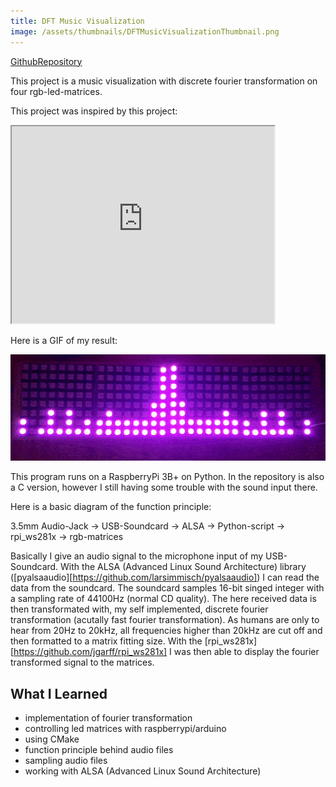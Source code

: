 ```yaml
---
title: DFT Music Visualization
image: /assets/thumbnails/DFTMusicVisualizationThumbnail.png
---
```


[GithubRepository](https://github.com/FelixWeichselgartner/DFTMusicVisualization)

This project is a music visualization with discrete fourier transformation on four rgb-led-matrices.

This project was inspired by this project:

<iframe width="420" height="315"
src="https://www.youtube.com/embed/7ooDWzGQQC8">
</iframe>

Here is a GIF of my result:

![GIF from GitHub Readme](https://raw.githubusercontent.com/FelixWeichselgartner/DFTMusicVisualization/master/resources/MyOutput.gif)

This program runs on a RaspberryPi 3B+ on Python. In the repository is also a C version, however I still having some trouble with the sound input there.

Here is a basic diagram of the function principle:

3.5mm Audio-Jack -> USB-Soundcard -> ALSA -> Python-script -> rpi_ws281x -> rgb-matrices

Basically I give an audio signal to the microphone input of my USB-Soundcard. With the ALSA (Advanced Linux Sound Architecture) library ([pyalsaaudio][https://github.com/larsimmisch/pyalsaaudio]) I can read the data from the soundcard. The soundcard samples 16-bit singed integer with a sampling rate of 44100Hz (normal CD quality). The here received data is then transformated with, my self implemented, discrete fourier transformation (acutally fast fourier transformation). As humans are only to hear from 20Hz to 20kHz, all frequencies higher than 20kHz are cut off and then formatted to a matrix fitting size. With the [rpi_ws281x][https://github.com/jgarff/rpi_ws281x] I was then able to display the fourier transformed signal to the matrices.

## What I Learned

* implementation of fourier transformation
* controlling led matrices with raspberrypi/arduino
* using CMake
* function principle behind audio files
* sampling audio files
* working with ALSA (Advanced Linux Sound Architecture)
